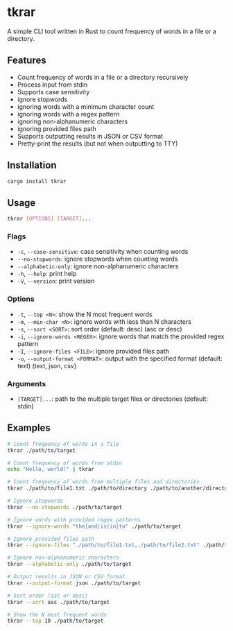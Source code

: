 # tkrar

A simple CLI tool written in Rust to count frequency of words in a file or a directory.

## Features

- Count frequency of words in a file or a directory recursively
- Process input from stdin
- Supports case sensitivity
- ignore stopwords
- ignoring words with a minimum character count
- ignoring words with a regex pattern
- ignoring non-alphanumeric characters
- ignoring provided files path
- Supports outputting results in JSON or CSV format
- Pretty-print the results (but not when outputting to TTY)

## Installation

```sh
cargo install tkrar
```

## Usage

```sh
tkrar [OPTIONS] [TARGET]...
```

### Flags

- `-c`, `--case-sensitive`: case sensitivity when counting words
- `--no-stopwords`: ignore stopwords when counting words
- `--alphabetic-only`: ignore non-alphanumeric characters
- `-h`, `--help`: print help
- `-V`, `--version`: print version

### Options

- `-t`, `--top <N>`: show the N most frequent words
- `-m`, `--min-char <N>`: ignore words with less than N characters
- `-s`, `--sort <SORT>`: sort order (default: desc) (asc or desc)
- `-i`, `--ignore-words <REGEX>`: ignore words that match the provided regex pattern
- `-I`, `--ignore-files <FILE>`: ignore provided files path
- `-o`, `--output-format <FORMAT>`: output with the specified format (default: text) (text, json, csv)


### Arguments

- `[TARGET]...`: path to the multiple target files or directories (default: stdin)

## Examples

```sh
# Count frequency of words in a file
tkrar ./path/to/target

# Count frequency of words from stdin
echo "Hello, world!" | tkrar

# Count frequency of words from multiple files and directories
tkrar ./path/to/file1.txt ./path/to/directory ./path/to/another/directory

# Ignore stopwords
tkrar --no-stopwords ./path/to/target

# Ignore words with provided regex patterns
tkrar --ignore-words "the|and|is|in|to" ./path/to/target

# Ignore provided files path
tkrar --ignore-files "./path/to/file1.txt,./path/to/file2.txt" ./path/to/target

# Ignore non-alphanumeric characters
tkrar --alphabetic-only ./path/to/target

# Output results in JSON or CSV format
tkrar --output-format json ./path/to/target

# Sort order (asc or desc)
tkrar --sort asc ./path/to/target

# Show the N most frequent words
tkrar --top 10 ./path/to/target
```
